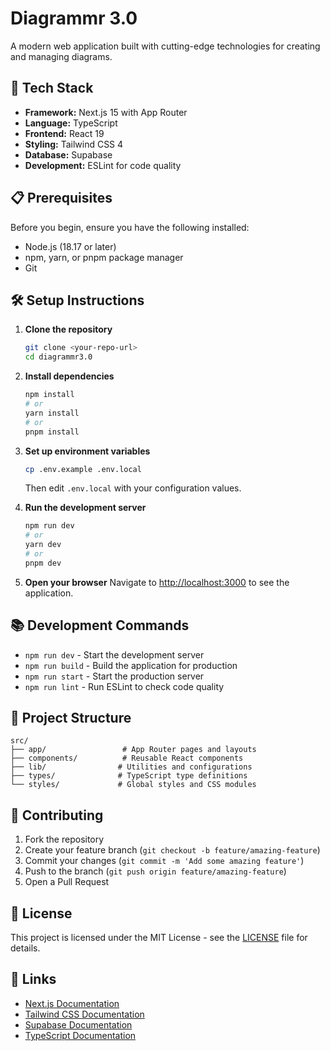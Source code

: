# Diagrammr 3.0

A modern web application built with cutting-edge technologies for creating and managing diagrams.

## 🚀 Tech Stack

- **Framework:** Next.js 15 with App Router
- **Language:** TypeScript
- **Frontend:** React 19
- **Styling:** Tailwind CSS 4
- **Database:** Supabase
- **Development:** ESLint for code quality

## 📋 Prerequisites

Before you begin, ensure you have the following installed:

- Node.js (18.17 or later)
- npm, yarn, or pnpm package manager
- Git

## 🛠️ Setup Instructions

1. **Clone the repository**

   ```bash
   git clone <your-repo-url>
   cd diagrammr3.0
   ```

2. **Install dependencies**

   ```bash
   npm install
   # or
   yarn install
   # or
   pnpm install
   ```

3. **Set up environment variables**

   ```bash
   cp .env.example .env.local
   ```

   Then edit `.env.local` with your configuration values.

4. **Run the development server**

   ```bash
   npm run dev
   # or
   yarn dev
   # or
   pnpm dev
   ```

5. **Open your browser**
   Navigate to [http://localhost:3000](http://localhost:3000) to see the application.

## 📚 Development Commands

- `npm run dev` - Start the development server
- `npm run build` - Build the application for production
- `npm run start` - Start the production server
- `npm run lint` - Run ESLint to check code quality

## 📁 Project Structure

```
src/
├── app/                 # App Router pages and layouts
├── components/          # Reusable React components
├── lib/                # Utilities and configurations
├── types/              # TypeScript type definitions
└── styles/             # Global styles and CSS modules
```

## 🤝 Contributing

1. Fork the repository
2. Create your feature branch (`git checkout -b feature/amazing-feature`)
3. Commit your changes (`git commit -m 'Add some amazing feature'`)
4. Push to the branch (`git push origin feature/amazing-feature`)
5. Open a Pull Request

## 📄 License

This project is licensed under the MIT License - see the [LICENSE](LICENSE) file for details.

## 🔗 Links

- [Next.js Documentation](https://nextjs.org/docs)
- [Tailwind CSS Documentation](https://tailwindcss.com/docs)
- [Supabase Documentation](https://supabase.com/docs)
- [TypeScript Documentation](https://www.typescriptlang.org/docs)

